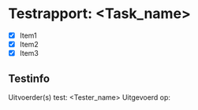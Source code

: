 # Testrapport: <Task_name>

- [x] Item1
- [x] Item2
- [x] Item3

## Testinfo

Uitvoerder(s) test: <Tester_name>
Uitgevoerd op: <Date>
